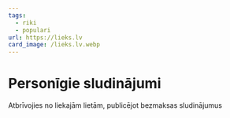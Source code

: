 ```yaml
---
tags:
  - riki
  - populari
url: https://lieks.lv
card_image: /lieks.lv.webp
---
```


# Personīgie sludinājumi

Atbrīvojies no liekajām lietām, publicējot bezmaksas sludinājumus
